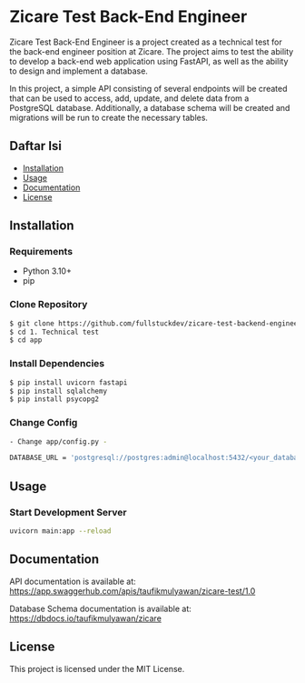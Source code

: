 # Zicare Test Back-End Engineer

Zicare Test Back-End Engineer is a project created as a technical test for the back-end engineer position at Zicare. The project aims to test the ability to develop a back-end web application using FastAPI, as well as the ability to design and implement a database.

In this project, a simple API consisting of several endpoints will be created that can be used to access, add, update, and delete data from a PostgreSQL database. Additionally, a database schema will be created and migrations will be run to create the necessary tables.
## Daftar Isi

- [Installation](#installation)
- [Usage](#usage)
- [Documentation](#documentation)
- [License](#license)

## Installation

### Requirements

- Python 3.10+
- pip

### Clone Repository

```sh
$ git clone https://github.com/fullstuckdev/zicare-test-backend-engineer
$ cd 1. Technical test
$ cd app
```

### Install Dependencies

```sh
$ pip install uvicorn fastapi
$ pip install sqlalchemy
$ pip install psycopg2
```

### Change Config
```sh
- Change app/config.py -

DATABASE_URL = 'postgresql://postgres:admin@localhost:5432/<your_database>'
```

## Usage

### Start Development Server

```sh
uvicorn main:app --reload
```

## Documentation

API documentation is available at: https://app.swaggerhub.com/apis/taufikmulyawan/zicare-test/1.0

Database Schema documentation is available at: https://dbdocs.io/taufikmulyawan/zicare

## License

This project is licensed under the MIT License.
